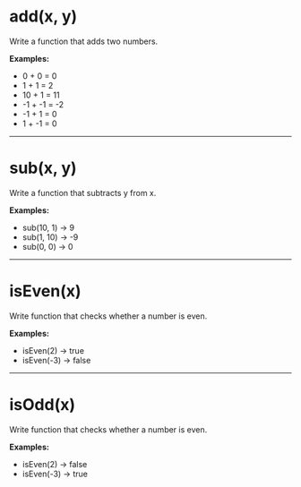 # add(x, y)
Write a function that adds two numbers.

**Examples:**

- 0 + 0 = 0
- 1 + 1 = 2
- 10 + 1 = 11
- -1 + -1 = -2
- -1 + 1 = 0
- 1 + -1 = 0
---
# sub(x, y)
Write a function that subtracts y from x.

**Examples:**

- sub(10, 1) -> 9
- sub(1, 10) -> -9
- sub(0, 0) -> 0

---
# isEven(x)
Write function that checks whether a number is even.

**Examples:**

- isEven(2) -> true
- isEven(-3) -> false
---
# isOdd(x)

Write function that checks whether a number is even.

**Examples:**

- isEven(2) -> false
- isEven(-3) -> true